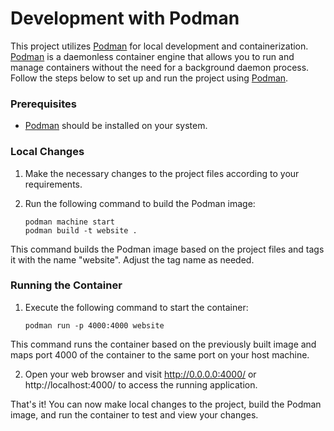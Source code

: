 # Development with Podman

This project utilizes [Podman](https://podman.io/) for local development and containerization. [Podman](https://podman.io/) is a daemonless container engine that allows you to run and manage containers without the need for a background daemon process. Follow the steps below to set up and run the project using [Podman](https://podman.io/).

### Prerequisites

-   [Podman](https://podman.io/) should be installed on your system.

### Local Changes

1.  Make the necessary changes to the project files according to your requirements.

2.  Run the following command to build the Podman image:

	    podman machine start
	    podman build -t website .

This command builds the Podman image based on the project files and tags it with the name "website". Adjust the tag name as needed.


### Running the Container

1.  Execute the following command to start the container:

		podman run -p 4000:4000 website

This command runs the container based on the previously built image and maps port 4000 of the container to the same port on your host machine.

2.  Open your web browser and visit http://0.0.0.0:4000/ or http://localhost:4000/ to access the running application.

That's it! You can now make local changes to the project, build the Podman image, and run the container to test and view your changes.
